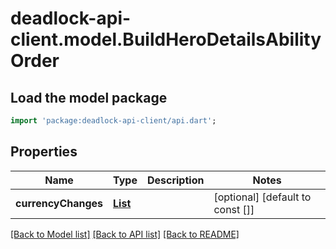 # deadlock-api-client.model.BuildHeroDetailsAbilityOrder

## Load the model package
```dart
import 'package:deadlock-api-client/api.dart';
```

## Properties
Name | Type | Description | Notes
------------ | ------------- | ------------- | -------------
**currencyChanges** | [**List<BuildHeroDetailsAbilityOrderCurrencyChange>**](BuildHeroDetailsAbilityOrderCurrencyChange.md) |  | [optional] [default to const []]

[[Back to Model list]](../README.md#documentation-for-models) [[Back to API list]](../README.md#documentation-for-api-endpoints) [[Back to README]](../README.md)


